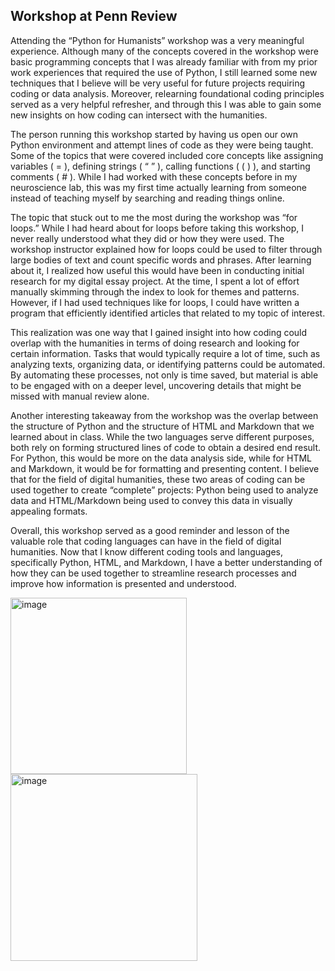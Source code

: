## Workshop at Penn Review ##

Attending the “Python for Humanists” workshop was a very meaningful experience. Although many of the concepts covered in the workshop were basic programming concepts that I was already familiar with from my prior work experiences that required the use of Python, I still learned some new techniques that I believe will be very useful for future projects requiring coding or data analysis. Moreover, relearning foundational coding principles served as a very helpful refresher, and through this I was able to gain some new insights on how coding can intersect with the humanities.

The person running this workshop started by having us open our own Python environment and attempt lines of code as they were being taught. Some of the topics that were covered included core concepts like assigning variables ( = ), defining strings ( “ ” ), calling functions ( ( ) ), and starting comments ( # ). While I had worked with these concepts before in my neuroscience lab, this was my first time actually learning from someone instead of teaching myself by searching and reading things online. 

The topic that stuck out to me the most during the workshop was “for loops.” While I had heard about for loops before taking this workshop, I never really understood what they did or how they were used. The workshop instructor explained how for loops could be used to filter through large bodies of text and count specific words and phrases. After learning about it, I realized how useful this would have been in conducting initial research for my digital essay project. At the time, I spent a lot of effort manually skimming through the index to look for themes and patterns. However, if I had used techniques like for loops, I could have written a program that efficiently identified articles that related to my topic of interest.

This realization was one way that I gained insight into how coding could overlap with the humanities in terms of doing research and looking for certain information. Tasks that would typically require a lot of time, such as analyzing texts, organizing data, or identifying patterns could be automated. By automating these processes, not only is time saved, but material is able to be engaged with on a deeper level, uncovering details that might be missed with manual review alone.

Another interesting takeaway from the workshop was the overlap between the structure of Python and the structure of HTML and Markdown that we learned about in class. While the two languages serve different purposes, both rely on forming structured lines of code to obtain a desired end result. For Python, this would be more on the data analysis side, while for HTML and Markdown, it would be for formatting and presenting content. I believe that for the field of digital humanities, these two areas of coding can be used together to create “complete” projects: Python being used to analyze data and HTML/Markdown being used to convey this data in visually appealing formats.

Overall, this workshop served as a good reminder and lesson of the valuable role that coding languages can have in the field of digital humanities. Now that I know different coding tools and languages, specifically Python, HTML, and Markdown, I have a better understanding of how they can be used together to streamline research processes and improve how information is presented and understood.

<img width="282" alt="image" src="https://github.com/user-attachments/assets/3139f31b-d342-4d0c-bf00-e0095d65d0ff">  <img width="299" alt="image" src="https://github.com/user-attachments/assets/260d4aff-5aed-4411-82b4-9aaf7e92ec95">


